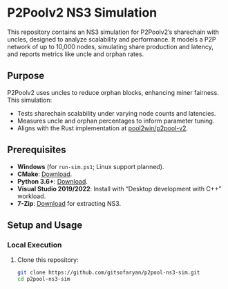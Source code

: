 # P2Poolv2 NS3 Simulation

This repository contains an NS3 simulation for P2Poolv2’s sharechain with uncles, designed to analyze scalability and performance. It models a P2P network of up to 10,000 nodes, simulating share production and latency, and reports metrics like uncle and orphan rates.

## Purpose
P2Poolv2 uses uncles to reduce orphan blocks, enhancing miner fairness. This simulation:
- Tests sharechain scalability under varying node counts and latencies.
- Measures uncle and orphan percentages to inform parameter tuning.
- Aligns with the Rust implementation at [pool2win/p2pool-v2](https://github.com/pool2win/p2pool-v2).

## Prerequisites
- **Windows** (for `run-sim.ps1`; Linux support planned).
- **CMake**: [Download](https://cmake.org/download/).
- **Python 3.6+**: [Download](https://www.python.org/downloads/).
- **Visual Studio 2019/2022**: Install with “Desktop development with C++” workload.
- **7-Zip**: [Download](https://www.7-zip.org/) for extracting NS3.

## Setup and Usage
### Local Execution
1. Clone this repository:
   ```bash
   git clone https://github.com/gitsofaryan/p2pool-ns3-sim.git
   cd p2pool-ns3-sim
